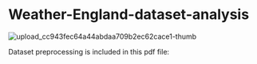 # Weather-England-dataset-analysis
![upload_cc943fec64a44abdaa709b2ec62cace1-thumb](https://github.com/Peyman2012/Weather-England-dataset-analysis/assets/88220773/70a2c60c-a55e-42a7-8e7e-85068f9d5595)

Dataset preprocessing is included in this pdf file:
